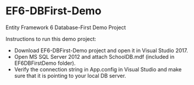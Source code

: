# EF6-DBFirst-Demo
Entity Framework 6 Database-First Demo Project

Instructions to run this demo project:
- Download EF6-DBFirst-Demo project and open it in Visual Studio 2017.
- Open MS SQL Server 2012 and attach SchoolDB.mdf (included in EF6DBFirstDemo folder). 
- Verify the connection string in App.config in Visual Studio and make sure that it is pointing to your local DB server. 
